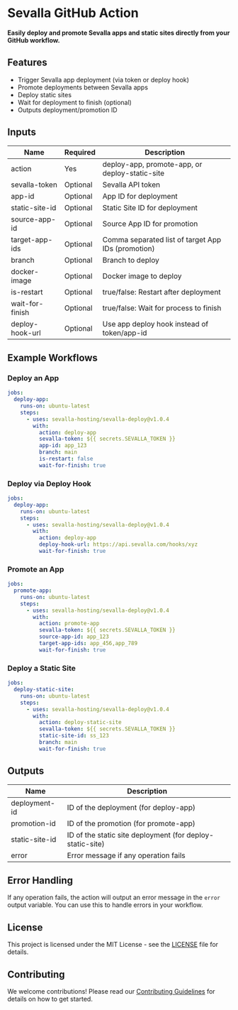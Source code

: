 # Sevalla GitHub Action

**Easily deploy and promote Sevalla apps and static sites directly from your GitHub workflow.**

## Features

- Trigger Sevalla app deployment (via token or deploy hook)
- Promote deployments between Sevalla apps
- Deploy static sites
- Wait for deployment to finish (optional)
- Outputs deployment/promotion ID

## Inputs

| Name                | Required | Description                                       |
|---------------------|----------|---------------------------------------------------|
| action              | Yes      | deploy-app, promote-app, or deploy-static-site    |
| sevalla-token       | Optional | Sevalla API token                                 |
| app-id              | Optional | App ID for deployment                             |
| static-site-id      | Optional | Static Site ID for deployment                     |
| source-app-id       | Optional | Source App ID for promotion                       |
| target-app-ids      | Optional | Comma separated list of target App IDs (promotion)|
| branch              | Optional | Branch to deploy                                  |
| docker-image        | Optional | Docker image to deploy                            |
| is-restart          | Optional | true/false: Restart after deployment              |
| wait-for-finish     | Optional | true/false: Wait for process to finish            |
| deploy-hook-url     | Optional | Use app deploy hook instead of token/app-id       |

## Example Workflows

### Deploy an App

```yaml
jobs:
  deploy-app:
    runs-on: ubuntu-latest
    steps:
      - uses: sevalla-hosting/sevalla-deploy@v1.0.4
        with:
          action: deploy-app
          sevalla-token: ${{ secrets.SEVALLA_TOKEN }}
          app-id: app_123
          branch: main
          is-restart: false
          wait-for-finish: true
```

### Deploy via Deploy Hook

```yaml
jobs:
  deploy-app:
    runs-on: ubuntu-latest
    steps:
      - uses: sevalla-hosting/sevalla-deploy@v1.0.4
        with:
          action: deploy-app
          deploy-hook-url: https://api.sevalla.com/hooks/xyz
          wait-for-finish: true
```

### Promote an App

```yaml
jobs:
  promote-app:
    runs-on: ubuntu-latest
    steps:
      - uses: sevalla-hosting/sevalla-deploy@v1.0.4
        with:
          action: promote-app
          sevalla-token: ${{ secrets.SEVALLA_TOKEN }}
          source-app-id: app_123
          target-app-ids: app_456,app_789
          wait-for-finish: true
```

### Deploy a Static Site

```yaml
jobs:
  deploy-static-site:
    runs-on: ubuntu-latest
    steps:
      - uses: sevalla-hosting/sevalla-deploy@v1.0.4
        with:
          action: deploy-static-site
          sevalla-token: ${{ secrets.SEVALLA_TOKEN }}
          static-site-id: ss_123
          branch: main
          wait-for-finish: true
```

## Outputs

| Name                | Description                                       |
|---------------------|---------------------------------------------------|
| deployment-id       | ID of the deployment (for deploy-app)             |
| promotion-id        | ID of the promotion (for promote-app)             |
| static-site-id      | ID of the static site deployment (for deploy-static-site) |
| error               | Error message if any operation fails              |

## Error Handling
If any operation fails, the action will output an error message in the `error` output variable. You can use this to handle errors in your workflow.
## License
This project is licensed under the MIT License - see the [LICENSE](LICENSE) file for details.
## Contributing
We welcome contributions! Please read our [Contributing Guidelines](CONTRIBUTING.md) for details on how to get started.
